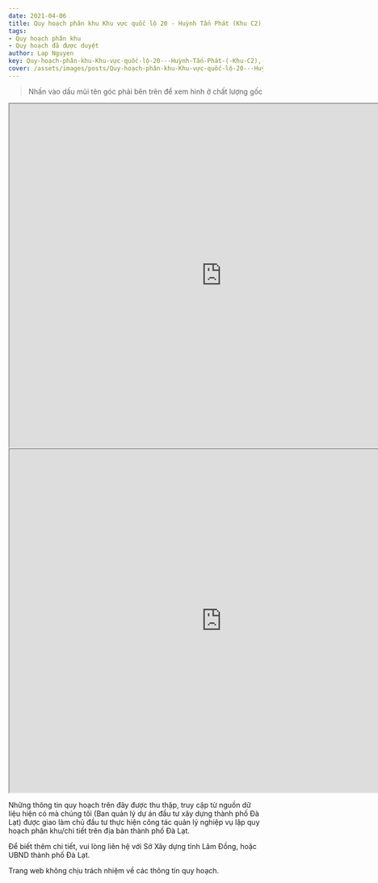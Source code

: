 ```yaml
---
date: 2021-04-06
title: Quy hoạch phân khu Khu vực quốc lộ 20 - Huỳnh Tấn Phát (Khu C2), Phuuờng 11 , thành phố Đà Lạt
tags:
- Quy hoạch phân khu
- Quy hoạch đã được duyệt
author: Lap Nguyen
key: Quy-hoạch-phân-khu-Khu-vực-quốc-lộ-20---Huỳnh-Tấn-Phát-(-Khu-C2),-Phuuờng-11-,-thành-phố-Đà-Lạt
cover: /assets/images/posts/Quy-hoạch-phân-khu-Khu-vực-quốc-lộ-20---Huỳnh-Tấn-Phát-(-Khu-C2),-Phuuờng-11-,-thành-phố-Đà-Lạt.png
---
```


> Nhấn vào dấu mũi tên góc phải bên trên để xem hình ở chất lượng gốc

<iframe src="https://drive.google.com/file/d/1HVHM56uXB0f2oHqKBHg9oMYBERyNnYKA/preview" width="840" height="680"></iframe>

<iframe src="https://drive.google.com/file/d/1t9qone4oQamIvf_CZjU4r9F6d2KdYvyh/preview" width="840" height="680"></iframe>

Những thông tin quy hoạch trên đây được thu thập, truy cập từ nguồn dữ liệu hiện có mà chúng tôi 
(Ban quản lý dự án đầu tư xây dựng thành phố Đà Lạt) được giao làm chủ đầu tư thực hiện công tác quản lý nghiệp vụ 
lập quy hoạch phân khu/chi tiết trên địa bàn thành phố Đà Lạt.

Để biết thêm chi tiết, vui lòng liên hệ với Sở Xây dựng tỉnh Lâm Đồng, hoặc UBND thành phố Đà Lạt.

Trang web không chịu trách nhiệm về các thông tin quy hoạch.
